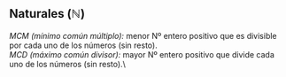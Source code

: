Naturales ($\mathbb{N}$)
------------------------

*MCM (mínimo común múltiplo):* menor Nº entero positivo que es divisible
por cada uno de los números (sin resto).\
*MCD (máximo común divisor):* mayor Nº entero positivo que divide cada
uno de los números (sin resto).\